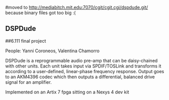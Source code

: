 #moved to http://mediabitch.mit.edu:7070/cgit/cgit.cgi/dspdude.git/ because binary files got too big :(
## DSPDude
##6.111 final project

People: Yanni Coroneos, Valentina Chamorro

DSPDude is a reprogrammable audio pre-amp that can be daisy-chained with
other units. Each unit takes input via SPDIF/TOSLink and transforms it
according to a user-defined, linear-phase frequency response. Output
goes to an AKM4396 codec which then outputs a differential, balanced
drive signal for an amplifier.

Implemented on an Artix 7 fpga sitting on a Nexys 4 dev kit
